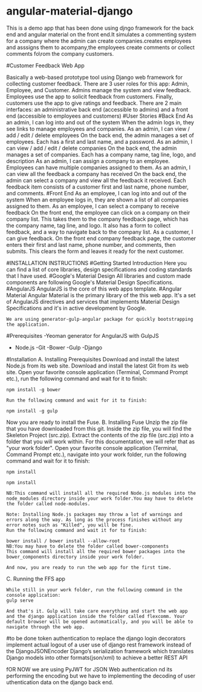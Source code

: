 # angular-material-django
This is a demo app that has been done using djngo framework for the back end and angular material on the front end.It simulates a commenting system for a company where the admin can create companies.creates employees and asssigns them to acompany,the employees create comments or collect comments fo\rom the company customers.

#Customer Feedback Web App

Basically a web-based prototype tool using Django web framework for collecting customer
feedback. There are 3 user roles for this app: Admin, Employee, and Customer. Admins manage the
system and view feedback. Employees use the app to solicit feedback from customers. Finally,
customers use the app to give ratings and feedback.
There are 2 main interfaces: an administrative back end (accessible to admins) and a front end
(accessible to employees and customers)
#User Stories
#Back End
As an admin, I can log into and out of the system
When the admin logs in, they see links to manage employees and companies.
As an admin, I can view / add / edit / delete employees
On the back end, the admin manages a set of employees. Each has a first and last name, and a
password.
As an admin, I can view / add / edit / delete companies
On the back end, the admin manages a set of companies. Each has a company name, tag line,
logo, and description
As an admin, I can assign a company to an employee.
Employees can have multiple companies assigned to them.
As an admin, I can view all the feedback a company has received
On the back end, the admin can select a company and view all the feedback it received. Each
feedback item consists of a customer first and last name, phone number, and comments.
#Front End
As an employee, I can log into and out of the system
When an employee logs in, they are shown a list of all companies assigned to them.
As an employee, I can select a company to receive feedback
On the front end, the employee can click on a company on their company list. This takes them
to the company feedback page, which has the company name, tag line, and logo. It also has a
form to collect feedback, and a way to navigate back to the company list.
As a customer, I can give feedback.
On the front end company feedback page, the customer enters their first and last name, phone
number, and comments, then submits. This clears the form and leaves it ready for the next
customer.

#INSTALLATION INSTRUCTIONS
  #Getting Started Introduction
Here you can find a list of core libraries, design specifications and coding standards that I have used.
    #Google's Material Design
    All libraries and custom made components are following Google's Material Design Specifications.
    #AngularJS
    AngularJS is the core of this web apps template.
    #Angular Material
    Angular Material is the primary library of the this web app. It's a set of AngularJS directives and services that implements Material Design Specifications and it's in active development by Google.
    
    We are using generator-gulp-angular package for quickly bootstrapping the application.
    
    
#Prerequisites
    -Yeoman generator for AngularJS with GulpJS
   - Node.js
    -Git
    -Bower
    -Gulp
    -Django

#Installation
A. Installing Prerequisites
    Download and install the latest Node.js from its web site.
    Download and install the latest Git from its web site.
    Open your favorite console application (Terminal, Command Prompt etc.), run the following command and wait for it to finish:
    
    npm install -g bower
    
    Run the following command and wait for it to finish:

    npm install -g gulp

Now you are ready to install the Fuse.
B. Installing Fuse
    Unzip the zip file that you have downloaded from this git. Inside the zip file, you will find the Skeleton Project (src.zip).
    Extract the contents of the zip file (src.zip) into a folder that you will work within. For this documentation, we will refer that as "your work folder".
    Open your favorite console application (Terminal, Command Prompt etc.), navigate into your work folder, run the following command and wait for it to finish:
    
    npm install

    npm install

    NB:This command will install all the required Node.js modules into the node_modules directory inside your work folder.You may have to delete the folder called node-modules.

    Note: Installing Node.js packages may throw a lot of warnings and errors along the way. As long as the process finishes without any error notes such as "Killed", you will be fine.
    Run the following command and wait it for to finish:

    bower install / bower install --allow-root
    NB:You may have to delete the folder called bower-components
    This command will install all the required bower packages into the bower_components directory inside your work folder.

    And now, you are ready to run the web app for the first time.

C. Running the FFS app

    While still in your work folder, run the following command in the console application:
    gulp serve

    And that's it. Gulp will take care everything and start the web app and the django application inside the folder called flexcomm. Your default browser will be opened automatically, and you will be able to navigate through the web app.
#to be done
token authentication to replace the django login decorators
implement actual logout of a user
use of django rest framework instead of the DjangoJSONEncoder Django’s serialization framework which translates Django models into other formats(json/xml) to achieve a better REST API

fOR NOW we are using PyJWT for JSON Web authentication nd its performing the encoding but we have to implementing the decoding of user uthentication data on the django back end.



